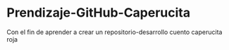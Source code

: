# Prendizaje-GitHub-Caperucita
Con el fin de aprender a crear un repositorio-desarrollo cuento caperucita roja
